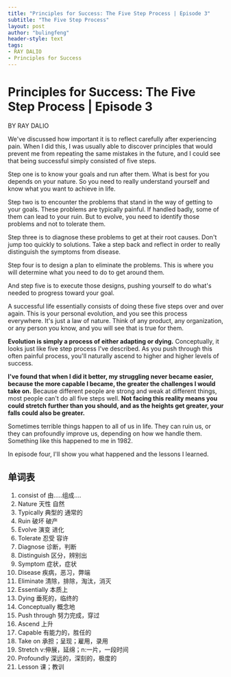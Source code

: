 ```yaml
---
title: "Principles for Success: The Five Step Process | Episode 3"
subtitle: "The Five Step Process"
layout: post
author: "bulingfeng"
header-style: text
tags:
- RAY DALIO
- Principles for Success
---
```


# Principles for Success: The Five Step Process | Episode 3

BY RAY DALIO

We've discussed how important it is to reflect carefully after experiencing pain. When I did this, I was usually able to discover principles that would prevent me from repeating the same mistakes in the future, and I could see that being successful simply consisted of five steps.

Step one is to know your goals and run after them. What is best for you depends on your nature. So you need to really understand yourself and know what you want to achieve in life.

Step two is to encounter the problems that stand in the way of getting to your goals. These problems are typically painful. If handled badly, some of them can lead to your ruin. But to evolve, you need to identify those problems and not to tolerate them.

Step three is to diagnose these problems to get at their root causes. Don't jump too quickly to solutions. Take a step back and reflect in order to really distinguish the symptoms from disease.

Step four is to design a plan to eliminate the problems. This is where you will determine what you need to do to get around them.

And step five is to execute those designs, pushing yourself to do what's needed to progress toward your goal.

A successful life essentially consists of doing these five steps over and over again. This is your personal evolution, and you see this process everywhere. It's just a law of nature. Think of any product, any organization, or any person you know, and you will see that is true for them.

**Evolution is simply a process of either adapting or dying.** Conceptually, it looks  just like five step process I've described. As you push through this often painful process, you'll naturally ascend to higher and higher levels of success.

**I've found that when I did it better, my struggling never became easier, because the more capable I became, the greater the challenges I would take on.** Because different people are strong and weak at different things, most people can't do all five steps well. **Not facing this reality means you could stretch further than you should, and as the heights get greater, your falls could also be greater.**

Sometimes terrible things happen to all of us in life. They can ruin us, or they can profoundly improve us, depending on how we handle them. Something like this happened to me in 1982.

In episode four, I'll show you what happened and the lessons I learned.

## 单词表

1. consist of 由.....组成....
2.  Nature 天性 自然
3. Typically 典型的 通常的
4. Ruin 破坏 破产
5. Evolve 演变 进化
6. Tolerate 忍受 容许
7. Diagnose 诊断，判断
8. Distinguish 区分，辨别出
9. Symptom 症状，症状
10. Disease 疾病，恶习，弊端
11. Eliminate 清除，排除，淘汰，消灭
12. Essentially 本质上
13. Dying 垂死的，临终的
14. Conceptually 概念地
15. Push through 努力完成，穿过
16. Ascend 上升
17. Capable 有能力的，胜任的
18. Take on 承担；呈现；雇用，录用
19. Stretch v:伸展，延绵；n:一片，一段时间
20. Profoundly 深远的，深刻的，极度的
21. Lesson 课；教训